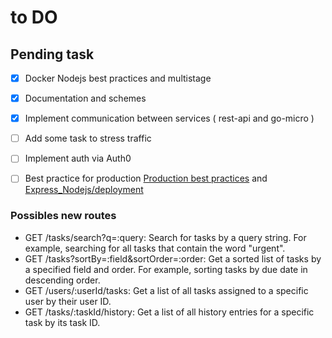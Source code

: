 # to DO

## Pending task

- [x] Docker Nodejs best practices and multistage
- [x] Documentation and schemes
- [x] Implement communication between services ( rest-api and go-micro )
- [ ] Add some task to stress traffic
- [ ] Implement auth via Auth0
- [ ] Best practice for production [Production best practices](http://expressjs.com/en/advanced/best-practice-performance.html#production-best-practices-performance-and-reliability) and [Express_Nodejs/deployment](https://developer.mozilla.org/en-US/docs/Learn/Server-side/Express_Nodejs/deployment)



### Possibles new routes

- GET /tasks/search?q=:query: Search for tasks by a query string. For example, searching for all tasks that contain the word "urgent".
- GET /tasks?sortBy=:field&sortOrder=:order: Get a sorted list of tasks by a specified field and order. For example, sorting tasks by due date in descending order.
- GET /users/:userId/tasks: Get a list of all tasks assigned to a specific user by their user ID.
- GET /tasks/:taskId/history: Get a list of all history entries for a specific task by its task ID.
